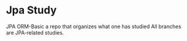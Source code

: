 # Jpa Study
<div>
  JPA ORM-Basic
  a repo that organizes what one has studied
  All branches are JPA-related studies.

</div>



